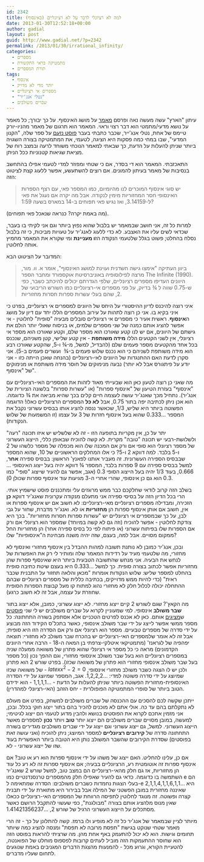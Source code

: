 ```yaml
---
id: 2342
title: למה לא רציונלי לדבר על לא רציונליים (באינסוף)
date: 2013-01-30T12:52:18+00:00
author: gadial
layout: post
guid: http://www.gadial.net/?p=2342
permalink: /2013/01/30/irrational_infinity/
categories:
  - מספרים
  - מתמטיקה בראי התקשורת
  - תורת המספרים
tags:
  - אינסוף
  - יותר מדי לא מדויק
  - מספרים אי רציונליים
  - "נטלי אנג'יר"
  - שברים משולבים
---
```

עיתון "הארץ" עשה מעשה נאה ופרסם [מאמר](http://www.haaretz.co.il/news/science/1.1917453) על מושג האינסוף. על כך יבורך; כל מאמר על נושא מדעי/מתמטי הוא דבר רצוי וראוי. המאמר הוא תרגום של מאמר מהניו-יורק טיימס של אחת, נטלי אנג'ייר, שכבר כתבתי בעבר [פוסט נזעם](http://www.gadial.net/2011/05/10/the_canon_anti_math/) על ספר שלה, "הקנון המדעי", שבו במחי כמה פסקות היא הציגה, לטעמי, את המתמטיקה בצורה השגויה ביותר שניתן להעלות על הדעת, כך שבאתי למאמר הנוכחי משוחד לרעה ובמצב רוח של מציאת שגיאות קטנוניות ככל הניתן.

התאכזבתי. המאמר הוא די בסדר, אם כי שטחי ומפוזר למדי לטעמי אפילו בהתחשב בנסיבות של מאמר בעיתון להמונים. אם רוצים להשתעשע, אפשר ללעוג קצת לציטוט הזה:

> יש סוגי אינסוף המוכרים לנו מהיומיום, כמו המספר פאי, עם רצף הספרות האינסופי חסר המחזוריות מימין לנקודה. אבל מה יקרה אם נעגל את פאי ל-3.14159, ואז נגיש פאי תפוחים ב-14 במארס בשעה 1:59?

(מה באמת יקרה? כנראה שנאכל פאי תפוחים).

למרות כל זה, אני חושב שבמאמר יש בלבול שהוא נפוץ ביותר וגם אני לקיתי בו בעבר, שכדאי לשים עליו את האצבע. לא כדי ללעוג לאנג'יר על טעויות מביכות, כי זה בלבול נסלח בהחלט; פשוט בגלל שלטעמי הנקודה הז**ו מעניינת** ומי שקורא את המאמר מחמיץ אותה לחלוטין.

המדובר על הציטוט הבא:

> ביוון העתיקה "אימצו גישה חשדנית ועוינת למושג האינסוף", אומר א. וו. מור, מרצה לפילוסופיה באוניברסיטת אוקספורד ומחבר הספר The Infinite (1990). היוונים העדיפו מספרים רציונליים, שלפי הגדרתם יכולים להיכתב כשבר, כפי ש-0.75 שווה ל ¾ בדיוק, על פני מספרים אי-רציונליים כמו השורש הריבועי של 2, שהם בעלי עשרות ספרות חסרות מחזוריות.

איני רוצה להיכנס לדיון ההיסטורי על היחס של היוונים למספרים אי רציונליים, בפרט כי איני בקיא בו. אני כן רוצה לתהות על עירוב המספרים הללו יחד עם דיון על מושג ה**אינסוף**. ראשית אעיר כי מספרים אי רציונליים סובלים מבעיה "סופית" לחלוטין - אי אפשר להציג אותם כמנה של שני מספרים שלמים, או בניסוח שאולי יותר הולם את גישתם של היוונים, אם יש לנו קטע שאורכו הוא מספר שלם, וקטע שאורכו הוא מספר אי רציונלי, אין לשני הקטעים הללו **מידה משותפת** - אין קטע שלישי, קטן משניהם, שנכנס בכל אחד מהקטעים מספר פעמים שלם (להבדיל, למשל, מ-¾ ו-5, שהקטע שאורכו רבע הוא מידה משותפת לשניהם כי הוא נכנס שלוש פעמים ב-¾  ועשרים פעמים ב-5). אני סקרן לדעת האם ההתנגדות של היוונים לאי-רציונליים (בהנחה שאכן הייתה כזו - אני יודע על פיתגורס אבל לא יותר) נבעה מנימוקים של חוסר מידה משותפת או מנימוקים של "אינסוף".

מה שאני כן רוצה לטעון כאן הוא שבעייתי מאוד לזהות את המספרים האי-רציונליים עם "אינסוף" בעזרת הטיעון של "אינסוף ספרות" (או "עשרות ספרות" בלשונה הציורית של אנג'יר). נתחיל מכך שאנג'יר עושה לעצמה חיים קלים בכך שהיא מביאה את ¾ כדוגמה. הוא אכן ניתן לכתיבה יפה בתור 0.75, אבל **לא כל** המספרים הרציונליים כאלו! הדוגמה הפשוטה ביותר היא שליש, 1/3, שכאשר ננסה להציג אותו בבסיס עשרוני נקבל את המספר &#8230;0.333 שהוא בעל אינסוף חזרות של 3 על עצמו (זו המשמעות של שלוש הנקודות).

יתר על כן, אין מקריות בתופעה הזו - זה לא שלשליש יש איזו תכונה "רעה" ולשלושת-רבעי יש תכונה "טובה" מקרית. לא קשה להוכיח שבאופן כללי, הייצוג העשרוני של מספר רציונלי הוא סופי אם ורק אם המכנה שלו הוא מכפלה של מספר כלשהו של 2 ו-5 בלבד. למה דווקא 2 ו-5? כי אלו המחלקים הראשוניים של 10, שהוא המספר שבבסיס הספירה העשרונית. זה מעביר אותנו לפאנץ' הראשון: בבסיס ספירה **אחר**, למשל בבסיס ספירה עם 9 ספרות בלבד, המספר ¾ דווקא יהיה בעל ייצוג האינסופי &#8230;0.666, בעוד 1/3 יהיה בעל הייצוג הסופי 0.3 (אגב, אפשר גם להעיר שייצוג "סופי" כמו 0.3 הוא גם כן אינסופי, שהרי אחרי ה-3 מגיעות עוד אינסוף ספרות שכולן 0).

בשלב הזה קרוב לודאי שחלקכם כבר ממש מרוגזים עלי ומתכננים פוסט שישמיץ אותי. הרי בכל הדיון הזה על בסיסי ספירה אני מתעלם מנקודה עקרונית שאנג'יר דווקא **כן** הזכירה, ומבדילה מספרים רציונליים מאי-רציונליים: לא חשוב אם יש אינסוף ספרות או אין, חשוב אם אותן אינסוף ספרות הן **מחזוריות** או לא. ואנג'יר מדברת, שחור על גבי לבן, על כך שבמספרים אי רציונליים יש "עשרות ספרות חסרות מחזוריות". בכך היא צודקת לחלוטין - אפשר להוכיח (וזה גם לא קשה במיוחד) שמספר הוא רציונלי אם ורק אם הספרות שלו בפיתוח עשרוני (או פיתוח לפי כל בסיס ספירה אחר) הן מחזוריות החל ממקום מסויים. אבל למה, בעצם, שזה יהיה משנה מבחינת ה"אינסופיות" שלו?

ובכן, אנג'יר כמובן לא נותנת תשובה למהות ההבדל בין אינסוף מחזורי ואינסוף לא מחזורי, מה שלטעמי מעיד על רדידות המאמר שלה ומותיר לי רק את האפשרות של לנחש את הבעיה. אני מנחש שהתשובה הטבעית ביותר היא שאינסוף ספרות שהן מחזוריות אפשר לכתוב בצורה סופית. כך למשל &#8230;0.333 היא בעצם שיטת כתיבה סופית בהחלט למספר שליש: שלוש הנקודות אומרות "מכאן והלאה תחזור על התבנית שכבר ראית" (כדי להיות ממש מדוייקים, בכתיבה כללית של מספרים רציונליים שבהם ההתחלה יכולה לכלול חלק לא מחזורי נהוג למתוח קו מעל קבוצת הספרות הסופית שחוזרת על עצמה, אבל זה לא חשוב כרגע).

מה הקאץ'? שגם לשורש 2 קיים ייצוג מחזורי. לא ייצוג עשרוני, כמובן, אלא ייצוג בתור **שבר משולב** אינסופי. למי שמעוניין לקרוא על שברים משולבים יש לי שני [פוסטים](http://www.gadial.net/2010/05/29/continued_fractions_1/) ש[מציגים](http://www.gadial.net/2010/06/04/continued_fractions_1-2/) אותם. כאן לא אכנס לפרטים הטכניים אלא אסתפק בשורה התחתונה: כל מספר ממשי אפשר לייצג על ידי שבר משולב אינסופי, כאשר בתכל'ס הקידוד הזה מבוצע על ידי סדרה של מספרים טבעיים. מספר הוא רציונלי אם ורק אם הסדרה הזו היא סופית; אבל זה לא אומר שלמספרים האי-רציונליים יש בהכרח שבר משולב לא מחזורי: תוצאה יפהפיה של לגראנז' (מתמטיקאי איטלקי-צרפתי בן המאה ה-18 - הרבה אחרי היוונים הקדמונים) מראה כי כל מספר אי רציונלי שהוא פתרון של משוואה ממעלה שניה במספרים רציונליים הוא בעל שבר משולב אינסופי מחזורי, וגם ההפך נכון (כל מספר בעל שבר משולב אינסופי מחזורי הוא פתרון של משוואה שכזו). בפרט שורש 2 הוא פתרון של משוואה שכזו - $latex x^2-2=0$ ולכן יש לו הצגה כשבר משולב מחזורי אינסופי, שמיוצג על ידי סדרה פשוטה למדי: &#8230;1,2,2,2. אגב, המספר שמיוצג על ידי הסדרה האינסופית-מחזורית הפשוטה ביותר שניתן להעלות על הדעת - &#8230;1,1,1,1 - הוא ידידם הטוב ביותר של סופרי המתמטיקה הפופולרית - יחס הזהב (האי-רציונלי למהדרין).

ייתכן שקשה לכם להסכים עם ההכנסה של שברים משולבים למשחק, בפרט אם מעולם לא נתקלתם בהם עד כה. אולי אתם לא מוכנים להכיר בהם בתור ייצוג חוקי בכלל. ובכן, אני מזמין אתכם לקרוא את הפוסטים בנושא ולהבין מדוע לטעמי הם ייצוג לגיטימי; למעשה, במובן מסויים שברים משולבים הם ייצוג יותר **טוב** ויותר **נכון** למספרים מאשר הייצוג העשרוני. למשל, גם ייצוג עשרוני וגם ייצוג על ידי שברים משולבים מגדירים בשורה התחתונה סדרה של **קירובים רציונליים** למספר המיוצג; ניתן להוכיח (ואני עושה זאת בפוסטים) שסדרת הקירובים שהשבר המשולב נותן היא הטובה ביותר האפשרית בעוד שזו של ייצוג עשרוני - לא.

אם כן, עלינו להחליט. האם ייצוג של משהו על ידי אינסוף ספרות הוא רע או טוב? אם אינסוף ספרות זה אוטומטית רע, הרציונליים בבעיה; אם אינסוף ספרות זה לא רע כל עוד הן מחזוריות, אז גם חלק מהאי-רציונליים הם במצב טוב, למשל שורש 2 שאנג'יר השתמשה בו כדוגמה. כדאי גם להעיר שאפילו חלק מהמספרים טרנסנדנטיים כמו e הם בעלי הצגות נחמדות כשברים משולבים: הסדרה שמתאימה ל-e היא &#8230;2,1,1,4,1,1,6,1,1 שאיננה מחזורית במובן הפשטני של המילה אבל בבירור היא מתוארת על ידי תבנית קצרה ופשוטה. זה מנוגד לחלוטין לתפיסה הרווחת של המספרים האי-רציונליים ככאלו שאין מנוס מלהציג אותם בצורה "מבולגנת", כפי שעשוי להתקבל הרושם כאשר מסתכלים על הייצוג העשרוני הרגיל של שורש 2, &#8230;1.41421356237.

מיותר לציין שבמאמר של אנג'יר כל זה לא מופיע ולו ברמז. קשה להתלונן על כך - זה הרי מאמר שטחי שנוקט בגישת "תפסת מרובה לא תפסת" ומנסה להציג כמה שיותר תחומים וגישות. הוא לא יכול להתעמק באף אחת מהן. מה שרציתי להראות בפוסט הזה הוא שחוסר ההתעמקות הזה מוביל לעתים קרובות לפספוס מוחלט של הפואנטה, להטעיית הקורא, וגרוע מכל - להמנעות מהצגת הדברים המגניבים באמת שנוגעים לתחום שעליו מדברים.